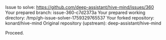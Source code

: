 Issue to solve: https://github.com/deep-assistant/hive-mind/issues/360
Your prepared branch: issue-360-c7d2373a
Your prepared working directory: /tmp/gh-issue-solver-1759329765537
Your forked repository: konard/hive-mind
Original repository (upstream): deep-assistant/hive-mind

Proceed.